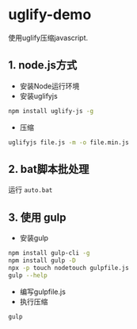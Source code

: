 # uglify-demo

使用uglify压缩javascript.

## 1. node.js方式

- 安装Node运行环境
- 安装uglifyjs
``` bash
npm install uglify-js -g
```
- 压缩
``` bash
uglifyjs file.js -m -o file.min.js
```

## 2. bat脚本批处理

运行 `auto.bat`

## 3. 使用 gulp

- 安装gulp
``` bash
npm install gulp-cli -g
npm install gulp -D
npx -p touch nodetouch gulpfile.js
gulp --help
```
- 编写gulpfile.js
- 执行压缩
``` bash
gulp
```